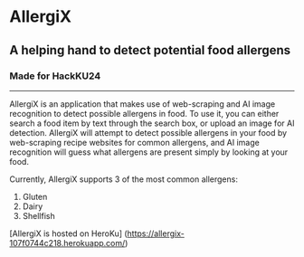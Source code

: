 # AllergiX
## A helping hand to detect potential food allergens
### Made for HackKU24
---

AllergiX is an application that makes use of web-scraping and AI image recognition to detect possible allergens in food.
To use it, you can either search a food item by text through the search box, or upload an image for AI detection.
AllergiX will attempt to detect possible allergens in your food by web-scraping recipe websites for common allergens, and AI image recognition will guess what allergens are present simply by looking at your food.

Currently, AllergiX supports 3 of the most common allergens: 
1. Gluten
2. Dairy
3. Shellfish

[AllergiX is hosted on HeroKu] (https://allergix-107f0744c218.herokuapp.com/)